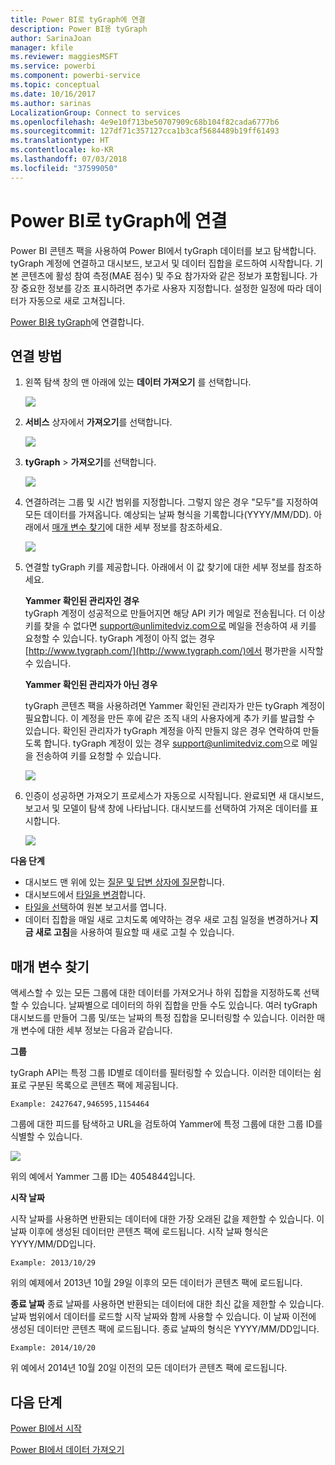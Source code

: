 ```yaml
---
title: Power BI로 tyGraph에 연결
description: Power BI용 tyGraph
author: SarinaJoan
manager: kfile
ms.reviewer: maggiesMSFT
ms.service: powerbi
ms.component: powerbi-service
ms.topic: conceptual
ms.date: 10/16/2017
ms.author: sarinas
LocalizationGroup: Connect to services
ms.openlocfilehash: 4e9e10f713be50707909c68b104f82cada6777b6
ms.sourcegitcommit: 127df71c357127cca1b3caf5684489b19ff61493
ms.translationtype: HT
ms.contentlocale: ko-KR
ms.lasthandoff: 07/03/2018
ms.locfileid: "37599050"
---
```

# <a name="connect-to-tygraph--with-power-bi"></a>Power BI로 tyGraph에 연결
Power BI 콘텐츠 팩을 사용하여 Power BI에서 tyGraph 데이터를 보고 탐색합니다. tyGraph 계정에 연결하고 대시보드, 보고서 및 데이터 집합을 로드하여 시작합니다. 기본 콘텐츠에 활성 참여 측정(MAE 점수) 및 주요 참가자와 같은 정보가 포함됩니다. 가장 중요한 정보를 강조 표시하려면 추가로 사용자 지정합니다.  설정한 일정에 따라 데이터가 자동으로 새로 고쳐집니다.

[Power BI용 tyGraph](https://app.powerbi.com/getdata/services/tygraph)에 연결합니다.

## <a name="how-to-connect"></a>연결 방법
1. 왼쪽 탐색 창의 맨 아래에 있는 **데이터 가져오기** 를 선택합니다.
   
   ![](media/service-connect-to-tygraph/getdata.png)
2. **서비스** 상자에서 **가져오기**를 선택합니다.
   
   ![](media/service-connect-to-tygraph/services.png)
3. **tyGraph** \> **가져오기**를 선택합니다.
   
   ![](media/service-connect-to-tygraph/tygraph.png)
4. 연결하려는 그룹 및 시간 범위를 지정합니다. 그렇지 않은 경우 "모두"를 지정하여 모든 데이터를 가져옵니다. 예상되는 날짜 형식을 기록합니다(YYYY/MM/DD). 아래에서 [매개 변수 찾기](#FindingParams)에 대한 세부 정보를 참조하세요.
   
   ![](media/service-connect-to-tygraph/parameters.png)
5. 연결할 tyGraph 키를 제공합니다. 아래에서 이 값 찾기에 대한 세부 정보를 참조하세요.
   
    **Yammer 확인된 관리자인 경우**  
    tyGraph 계정이 성공적으로 만들어지면 해당 API 키가 메일로 전송됩니다. 더 이상 키를 찾을 수 없다면 support@unlimitedviz.com으로 메일을 전송하여 새 키를 요청할 수 있습니다. tyGraph 계정이 아직 없는 경우 [http://www.tygraph.com/](http://www.tygraph.com/)에서 평가판을 시작할 수 있습니다. 
   
    **Yammer 확인된 관리자가 아닌 경우**
   
    tyGraph 콘텐츠 팩을 사용하려면 Yammer 확인된 관리자가 만든 tyGraph 계정이 필요합니다. 이 계정을 만든 후에 같은 조직 내의 사용자에게 추가 키를 발급할 수 있습니다. 확인된 관리자가 tyGraph 계정을 아직 만들지 않은 경우 연락하여 만들도록 합니다. tyGraph 계정이 있는 경우 <support@unlimitedviz.com>으로 메일을 전송하여 키를 요청할 수 있습니다.
   
    ![](media/service-connect-to-tygraph/creds.png)
6. 인증이 성공하면 가져오기 프로세스가 자동으로 시작됩니다. 완료되면 새 대시보드, 보고서 및 모델이 탐색 창에 나타납니다. 대시보드를 선택하여 가져온 데이터를 표시합니다.
   
    ![](media/service-connect-to-tygraph/dashboard.png)

**다음 단계**

* 대시보드 맨 위에 있는 [질문 및 답변 상자에 질문](power-bi-q-and-a.md)합니다.
* 대시보드에서 [타일을 변경](service-dashboard-edit-tile.md)합니다.
* [타일을 선택](service-dashboard-tiles.md)하여 원본 보고서를 엽니다.
* 데이터 집합을 매일 새로 고치도록 예약하는 경우 새로 고침 일정을 변경하거나 **지금 새로 고침**을 사용하여 필요할 때 새로 고칠 수 있습니다.

<a name="FindingParams"></a>

## <a name="finding-parameters"></a>매개 변수 찾기
액세스할 수 있는 모든 그룹에 대한 데이터를 가져오거나 하위 집합을 지정하도록 선택할 수 있습니다. 날짜별으로 데이터의 하위 집합을 만들 수도 있습니다. 여러 tyGraph 대시보드를 만들어 그룹 및/또는 날짜의 특정 집합을 모니터링할 수 있습니다. 이러한 매개 변수에 대한 세부 정보는 다음과 같습니다.

**그룹**

tyGraph API는 특정 그룹 ID별로 데이터를 필터링할 수 있습니다. 이러한 데이터는 쉼표로 구분된 목록으로 콘텐츠 팩에 제공됩니다. 

    Example: 2427647,946595,1154464


그룹에 대한 피드를 탐색하고 URL을 검토하여 Yammer에 특정 그룹에 대한 그룹 ID를 식별할 수 있습니다.

![](media/service-connect-to-tygraph/yammer.png)

위의 예에서 Yammer 그룹 ID는 4054844입니다.

**시작 날짜**

시작 날짜를 사용하면 반환되는 데이터에 대한 가장 오래된 값을 제한할 수 있습니다. 이 날짜 이후에 생성된 데이터만 콘텐츠 팩에 로드됩니다. 시작 날짜 형식은 YYYY/MM/DD입니다. 

    Example: 2013/10/29

위의 예제에서 2013년 10월 29일 이후의 모든 데이터가 콘텐츠 팩에 로드됩니다. 

**종료 날짜** 종료 날짜를 사용하면 반환되는 데이터에 대한 최신 값을 제한할 수 있습니다. 날짜 범위에서 데이터를 로드할 시작 날짜와 함께 사용할 수 있습니다. 이 날짜 이전에 생성된 데이터만 콘텐츠 팩에 로드됩니다. 종료 날짜의 형식은 YYYY/MM/DD입니다. 

    Example: 2014/10/20

위 예에서 2014년 10월 20일 이전의 모든 데이터가 콘텐츠 팩에 로드됩니다. 

## <a name="next-steps"></a>다음 단계
[Power BI에서 시작](service-get-started.md)

[Power BI에서 데이터 가져오기](service-get-data.md)

